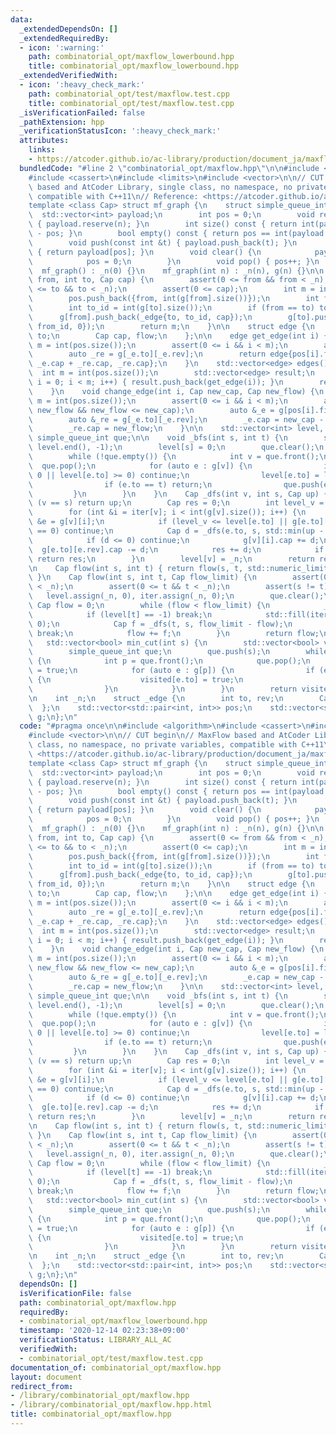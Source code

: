 ```yaml
---
data:
  _extendedDependsOn: []
  _extendedRequiredBy:
  - icon: ':warning:'
    path: combinatorial_opt/maxflow_lowerbound.hpp
    title: combinatorial_opt/maxflow_lowerbound.hpp
  _extendedVerifiedWith:
  - icon: ':heavy_check_mark:'
    path: combinatorial_opt/test/maxflow.test.cpp
    title: combinatorial_opt/test/maxflow.test.cpp
  _isVerificationFailed: false
  _pathExtension: hpp
  _verificationStatusIcon: ':heavy_check_mark:'
  attributes:
    links:
    - https://atcoder.github.io/ac-library/production/document_ja/maxflow.html>
  bundledCode: "#line 2 \"combinatorial_opt/maxflow.hpp\"\n\n#include <algorithm>\n\
    #include <cassert>\n#include <limits>\n#include <vector>\n\n// CUT begin\n// MaxFlow\
    \ based and AtCoder Library, single class, no namespace, no private variables,\
    \ compatible with C++11\n// Reference: <https://atcoder.github.io/ac-library/production/document_ja/maxflow.html>\n\
    template <class Cap> struct mf_graph {\n    struct simple_queue_int {\n      \
    \  std::vector<int> payload;\n        int pos = 0;\n        void reserve(int n)\
    \ { payload.reserve(n); }\n        int size() const { return int(payload.size())\
    \ - pos; }\n        bool empty() const { return pos == int(payload.size()); }\n\
    \        void push(const int &t) { payload.push_back(t); }\n        int &front()\
    \ { return payload[pos]; }\n        void clear() {\n            payload.clear();\n\
    \            pos = 0;\n        }\n        void pop() { pos++; }\n    };\n\n  \
    \  mf_graph() : _n(0) {}\n    mf_graph(int n) : _n(n), g(n) {}\n\n    int add_edge(int\
    \ from, int to, Cap cap) {\n        assert(0 <= from && from < _n);\n        assert(0\
    \ <= to && to < _n);\n        assert(0 <= cap);\n        int m = int(pos.size());\n\
    \        pos.push_back({from, int(g[from].size())});\n        int from_id = int(g[from].size());\n\
    \        int to_id = int(g[to].size());\n        if (from == to) to_id++;\n  \
    \      g[from].push_back(_edge{to, to_id, cap});\n        g[to].push_back(_edge{from,\
    \ from_id, 0});\n        return m;\n    }\n\n    struct edge {\n        int from,\
    \ to;\n        Cap cap, flow;\n    };\n\n    edge get_edge(int i) {\n        int\
    \ m = int(pos.size());\n        assert(0 <= i && i < m);\n        auto _e = g[pos[i].first][pos[i].second];\n\
    \        auto _re = g[_e.to][_e.rev];\n        return edge{pos[i].first, _e.to,\
    \ _e.cap + _re.cap, _re.cap};\n    }\n    std::vector<edge> edges() {\n      \
    \  int m = int(pos.size());\n        std::vector<edge> result;\n        for (int\
    \ i = 0; i < m; i++) { result.push_back(get_edge(i)); }\n        return result;\n\
    \    }\n    void change_edge(int i, Cap new_cap, Cap new_flow) {\n        int\
    \ m = int(pos.size());\n        assert(0 <= i && i < m);\n        assert(0 <=\
    \ new_flow && new_flow <= new_cap);\n        auto &_e = g[pos[i].first][pos[i].second];\n\
    \        auto &_re = g[_e.to][_e.rev];\n        _e.cap = new_cap - new_flow;\n\
    \        _re.cap = new_flow;\n    }\n\n    std::vector<int> level, iter;\n   \
    \ simple_queue_int que;\n\n    void _bfs(int s, int t) {\n        std::fill(level.begin(),\
    \ level.end(), -1);\n        level[s] = 0;\n        que.clear();\n        que.push(s);\n\
    \        while (!que.empty()) {\n            int v = que.front();\n          \
    \  que.pop();\n            for (auto e : g[v]) {\n                if (e.cap ==\
    \ 0 || level[e.to] >= 0) continue;\n                level[e.to] = level[v] + 1;\n\
    \                if (e.to == t) return;\n                que.push(e.to);\n   \
    \         }\n        }\n    }\n    Cap _dfs(int v, int s, Cap up) {\n        if\
    \ (v == s) return up;\n        Cap res = 0;\n        int level_v = level[v];\n\
    \        for (int &i = iter[v]; i < int(g[v].size()); i++) {\n            _edge\
    \ &e = g[v][i];\n            if (level_v <= level[e.to] || g[e.to][e.rev].cap\
    \ == 0) continue;\n            Cap d = _dfs(e.to, s, std::min(up - res, g[e.to][e.rev].cap));\n\
    \            if (d <= 0) continue;\n            g[v][i].cap += d;\n          \
    \  g[e.to][e.rev].cap -= d;\n            res += d;\n            if (res == up)\
    \ return res;\n        }\n        level[v] = _n;\n        return res;\n    }\n\
    \n    Cap flow(int s, int t) { return flow(s, t, std::numeric_limits<Cap>::max());\
    \ }\n    Cap flow(int s, int t, Cap flow_limit) {\n        assert(0 <= s && s\
    \ < _n);\n        assert(0 <= t && t < _n);\n        assert(s != t);\n\n     \
    \   level.assign(_n, 0), iter.assign(_n, 0);\n        que.clear();\n\n       \
    \ Cap flow = 0;\n        while (flow < flow_limit) {\n            _bfs(s, t);\n\
    \            if (level[t] == -1) break;\n            std::fill(iter.begin(), iter.end(),\
    \ 0);\n            Cap f = _dfs(t, s, flow_limit - flow);\n            if (!f)\
    \ break;\n            flow += f;\n        }\n        return flow;\n    }\n\n \
    \   std::vector<bool> min_cut(int s) {\n        std::vector<bool> visited(_n);\n\
    \        simple_queue_int que;\n        que.push(s);\n        while (!que.empty())\
    \ {\n            int p = que.front();\n            que.pop();\n            visited[p]\
    \ = true;\n            for (auto e : g[p]) {\n                if (e.cap && !visited[e.to])\
    \ {\n                    visited[e.to] = true;\n                    que.push(e.to);\n\
    \                }\n            }\n        }\n        return visited;\n    }\n\
    \n    int _n;\n    struct _edge {\n        int to, rev;\n        Cap cap;\n  \
    \  };\n    std::vector<std::pair<int, int>> pos;\n    std::vector<std::vector<_edge>>\
    \ g;\n};\n"
  code: "#pragma once\n\n#include <algorithm>\n#include <cassert>\n#include <limits>\n\
    #include <vector>\n\n// CUT begin\n// MaxFlow based and AtCoder Library, single\
    \ class, no namespace, no private variables, compatible with C++11\n// Reference:\
    \ <https://atcoder.github.io/ac-library/production/document_ja/maxflow.html>\n\
    template <class Cap> struct mf_graph {\n    struct simple_queue_int {\n      \
    \  std::vector<int> payload;\n        int pos = 0;\n        void reserve(int n)\
    \ { payload.reserve(n); }\n        int size() const { return int(payload.size())\
    \ - pos; }\n        bool empty() const { return pos == int(payload.size()); }\n\
    \        void push(const int &t) { payload.push_back(t); }\n        int &front()\
    \ { return payload[pos]; }\n        void clear() {\n            payload.clear();\n\
    \            pos = 0;\n        }\n        void pop() { pos++; }\n    };\n\n  \
    \  mf_graph() : _n(0) {}\n    mf_graph(int n) : _n(n), g(n) {}\n\n    int add_edge(int\
    \ from, int to, Cap cap) {\n        assert(0 <= from && from < _n);\n        assert(0\
    \ <= to && to < _n);\n        assert(0 <= cap);\n        int m = int(pos.size());\n\
    \        pos.push_back({from, int(g[from].size())});\n        int from_id = int(g[from].size());\n\
    \        int to_id = int(g[to].size());\n        if (from == to) to_id++;\n  \
    \      g[from].push_back(_edge{to, to_id, cap});\n        g[to].push_back(_edge{from,\
    \ from_id, 0});\n        return m;\n    }\n\n    struct edge {\n        int from,\
    \ to;\n        Cap cap, flow;\n    };\n\n    edge get_edge(int i) {\n        int\
    \ m = int(pos.size());\n        assert(0 <= i && i < m);\n        auto _e = g[pos[i].first][pos[i].second];\n\
    \        auto _re = g[_e.to][_e.rev];\n        return edge{pos[i].first, _e.to,\
    \ _e.cap + _re.cap, _re.cap};\n    }\n    std::vector<edge> edges() {\n      \
    \  int m = int(pos.size());\n        std::vector<edge> result;\n        for (int\
    \ i = 0; i < m; i++) { result.push_back(get_edge(i)); }\n        return result;\n\
    \    }\n    void change_edge(int i, Cap new_cap, Cap new_flow) {\n        int\
    \ m = int(pos.size());\n        assert(0 <= i && i < m);\n        assert(0 <=\
    \ new_flow && new_flow <= new_cap);\n        auto &_e = g[pos[i].first][pos[i].second];\n\
    \        auto &_re = g[_e.to][_e.rev];\n        _e.cap = new_cap - new_flow;\n\
    \        _re.cap = new_flow;\n    }\n\n    std::vector<int> level, iter;\n   \
    \ simple_queue_int que;\n\n    void _bfs(int s, int t) {\n        std::fill(level.begin(),\
    \ level.end(), -1);\n        level[s] = 0;\n        que.clear();\n        que.push(s);\n\
    \        while (!que.empty()) {\n            int v = que.front();\n          \
    \  que.pop();\n            for (auto e : g[v]) {\n                if (e.cap ==\
    \ 0 || level[e.to] >= 0) continue;\n                level[e.to] = level[v] + 1;\n\
    \                if (e.to == t) return;\n                que.push(e.to);\n   \
    \         }\n        }\n    }\n    Cap _dfs(int v, int s, Cap up) {\n        if\
    \ (v == s) return up;\n        Cap res = 0;\n        int level_v = level[v];\n\
    \        for (int &i = iter[v]; i < int(g[v].size()); i++) {\n            _edge\
    \ &e = g[v][i];\n            if (level_v <= level[e.to] || g[e.to][e.rev].cap\
    \ == 0) continue;\n            Cap d = _dfs(e.to, s, std::min(up - res, g[e.to][e.rev].cap));\n\
    \            if (d <= 0) continue;\n            g[v][i].cap += d;\n          \
    \  g[e.to][e.rev].cap -= d;\n            res += d;\n            if (res == up)\
    \ return res;\n        }\n        level[v] = _n;\n        return res;\n    }\n\
    \n    Cap flow(int s, int t) { return flow(s, t, std::numeric_limits<Cap>::max());\
    \ }\n    Cap flow(int s, int t, Cap flow_limit) {\n        assert(0 <= s && s\
    \ < _n);\n        assert(0 <= t && t < _n);\n        assert(s != t);\n\n     \
    \   level.assign(_n, 0), iter.assign(_n, 0);\n        que.clear();\n\n       \
    \ Cap flow = 0;\n        while (flow < flow_limit) {\n            _bfs(s, t);\n\
    \            if (level[t] == -1) break;\n            std::fill(iter.begin(), iter.end(),\
    \ 0);\n            Cap f = _dfs(t, s, flow_limit - flow);\n            if (!f)\
    \ break;\n            flow += f;\n        }\n        return flow;\n    }\n\n \
    \   std::vector<bool> min_cut(int s) {\n        std::vector<bool> visited(_n);\n\
    \        simple_queue_int que;\n        que.push(s);\n        while (!que.empty())\
    \ {\n            int p = que.front();\n            que.pop();\n            visited[p]\
    \ = true;\n            for (auto e : g[p]) {\n                if (e.cap && !visited[e.to])\
    \ {\n                    visited[e.to] = true;\n                    que.push(e.to);\n\
    \                }\n            }\n        }\n        return visited;\n    }\n\
    \n    int _n;\n    struct _edge {\n        int to, rev;\n        Cap cap;\n  \
    \  };\n    std::vector<std::pair<int, int>> pos;\n    std::vector<std::vector<_edge>>\
    \ g;\n};\n"
  dependsOn: []
  isVerificationFile: false
  path: combinatorial_opt/maxflow.hpp
  requiredBy:
  - combinatorial_opt/maxflow_lowerbound.hpp
  timestamp: '2020-12-14 02:23:38+09:00'
  verificationStatus: LIBRARY_ALL_AC
  verifiedWith:
  - combinatorial_opt/test/maxflow.test.cpp
documentation_of: combinatorial_opt/maxflow.hpp
layout: document
redirect_from:
- /library/combinatorial_opt/maxflow.hpp
- /library/combinatorial_opt/maxflow.hpp.html
title: combinatorial_opt/maxflow.hpp
---
```


